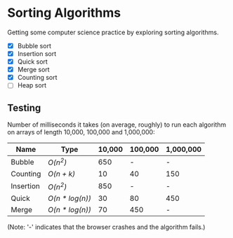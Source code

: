 # Sorting Algorithms
Getting some computer science practice by exploring sorting algorithms.

- [x] Bubble sort
- [x] Insertion sort
- [x] Quick sort
- [x] Merge sort
- [x] Counting sort
- [ ] Heap sort

## Testing
Number of milliseconds it takes (on average, roughly) to run each algorithm on arrays of length 10,000, 100,000 and 1,000,000:

Name | Type | 10,000 | 100,000 | 1,000,000
--- | --- | --- | --- | ---
Bubble | *O(n<sup>2</sup>)* | 650 | - | -
Counting | *O(n + k)* | 10 | 40 | 150
Insertion | *O(n<sup>2</sup>)* | 850 | - | -
Quick | *O(n * log(n))* | 30 | 80 | 450
Merge | *O(n * log(n))* | 70 | 450 | -

(Note: '-' indicates that the browser crashes and the algorithm fails.)
